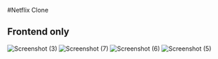 #Netflix Clone
## Frontend only

![Screenshot (3)](https://github.com/nitin7213/Netflix-clone/assets/155103864/747e8e92-906f-4f37-aa5a-68055b38af1d)
![Screenshot (7)](https://github.com/nitin7213/Netflix-clone/assets/155103864/24153742-511c-4770-8b66-efc267c58226)
![Screenshot (6)](https://github.com/nitin7213/Netflix-clone/assets/155103864/60b39c4f-6934-48e0-864d-190493bd4d37)
![Screenshot (5)](https://github.com/nitin7213/Netflix-clone/assets/155103864/1f9d0eba-23bf-4856-b573-304093116176)
